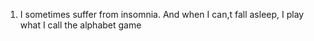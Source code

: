 1. I sometimes suffer from insomnia. And when I can,t fall asleep, I play what I call the alphabet game
